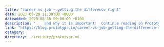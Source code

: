 ```yaml
---
title: "career vs job — getting the difference right"
date: 2023-08-29 11:39:08 +0000
dateadded: 2023-08-30 00:00:09 +0100
description: "    and why it is important!  Continue reading on Prototypr »  "
link: "https://blog.prototypr.io/career-vs-job-getting-the-difference-right-e10b100c397e?source=rss----eb297ea1161a---4"
category:
directory: _directory/prototypr.md
---
```

